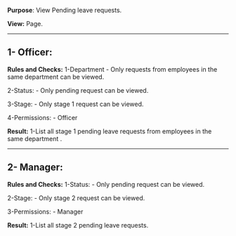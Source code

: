 
**Purpose**:
View Pending leave requests.

**View:**
Page.

____

## 1- Officer:

**Rules and Checks:**
1-Department
    - Only requests from employees in the same department can be viewed.

2-Status:
    - Only pending request can be viewed.

3-Stage:
	- Only stage 1 request can be viewed.

4-Permissions:
	- Officer

**Result:**
1-List all stage 1 pending leave requests from employees in the same department .

_________

## 2- Manager:

**Rules and Checks:**
1-Status:
    - Only pending request can be viewed.

2-Stage:
	- Only stage 2 request can be viewed.

3-Permissions:
	- Manager

**Result:**
1-List all stage 2 pending leave requests.
